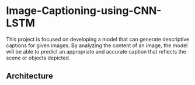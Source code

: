 # Image-Captioning-using-CNN-LSTM

This project is focused on developing a model that can generate descriptive captions for given images. By analyzing the content of an image, the model will be able to predict an appropriate and accurate caption that reflects the scene or objects depicted.

## Architecture


